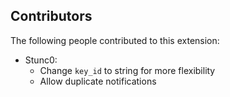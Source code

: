 Contributors
------------

The following people contributed to this extension:

* Stunc0:
  * Change `key_id` to string for more flexibility
  * Allow duplicate notifications
